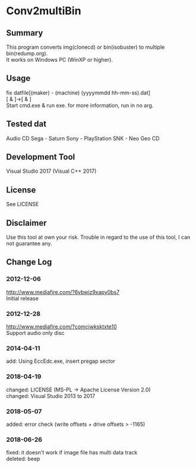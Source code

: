 # Conv2multiBin
## Summary
This program converts img(clonecd) or bin(isobuster) to multiple bin(redump.org).  
It works on Windows PC (WinXP or higher).

## Usage
fix datfile[(maker) - (machine) (yyyymmdd hh-mm-ss).dat]  
	[ & ]->[ &amp; ]  
Start cmd.exe & run exe. for more information, run in no arg.

## Tested dat
Audio CD
Sega - Saturn
Sony - PlayStation
SNK - Neo Geo CD

## Development Tool
Visual Studio 2017 (Visual C++ 2017)

## License
See LICENSE

## Disclaimer
Use this tool at own your risk.
Trouble in regard to the use of this tool, I can not guarantee any.

## Change Log
### 2012-12-06
http://www.mediafire.com/?6vbwjz9xapy0bs7  
Initial release  

### 2012-12-28
http://www.mediafire.com/?comcjwksktxte10  
Support audio only disc

### 2014-04-11
add: Using EccEdc.exe, insert pregap sector

### 2018-04-19
changed: LICENSE (MS-PL -> Apache License Version 2.0)  
changed: Visual Studio 2013 to 2017

### 2018-05-07
added: error check (write offsets + drive offsets > -1165)

### 2018-06-26
fixed: it doesn't work if image file has multi data track  
deleted: beep
